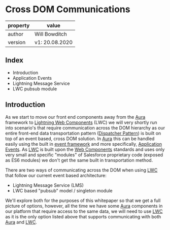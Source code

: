 # Cross DOM Communications

| property  | value          |
| --------- | -------------- |
| author    | Will Bowditch  |
| version   | v1: 20.08.2020 |

## Index
* Introduction
* Application Events
* Lightning Message Service
* LWC pubsub module

## Introduction
As we start to move our front end components away from the [Aura](https://developer.salesforce.com/docs/atlas.en-us.lightning.meta/lightning/intro_framework.htm) framework to [Lightning Web Components](https://developer.salesforce.com/docs/component-library/documentation/en/lwc) (LWC) we will very shortly run into scenario's that require communication across the DOM hierarchy as our entire front-end data transportation pattern ([Dispatcher Pattern](https://devops.vitality.co.uk/confluence/display/SD/Dispatcher+Pattern)) is built on top of an event based, cross DOM solution. In [Aura](https://developer.salesforce.com/docs/atlas.en-us.lightning.meta/lightning/intro_framework.htm) this can be handled easily using the built in [event framework](https://developer.salesforce.com/docs/atlas.en-us.lightning.meta/lightning/events_intro.htm) and more specifically, [Application Events](https://developer.salesforce.com/docs/atlas.en-us.lightning.meta/lightning/events_application.htm). As [LWC](https://developer.salesforce.com/docs/component-library/documentation/en/lwc) is built upon the [Web Components](https://github.com/w3c/webcomponents/) standards and uses only very small and specific "modules" of Salesforce proprietary code (exposed as ES6 modules) we don't get the same built in transportation method.

There are two ways of communicating across the DOM when using [LWC](https://developer.salesforce.com/docs/component-library/documentation/en/lwc) that follow our current event based architecture:
* Lightning Message Service (LMS)
* LWC based "pubsub" model / singleton module

We'll explore both for the purposes of this whitepaper so that we get a full picture of options, however, all the time we have some [Aura](https://developer.salesforce.com/docs/atlas.en-us.lightning.meta/lightning/intro_framework.htm) components in our platform that require access to the same data, we will need to use [LWC](https://developer.salesforce.com/docs/component-library/documentation/en/lwc) as it is the only option listed above that supports communicating with both [Aura](https://developer.salesforce.com/docs/atlas.en-us.lightning.meta/lightning/intro_framework.htm) and [LWC](https://developer.salesforce.com/docs/component-library/documentation/en/lwc).
